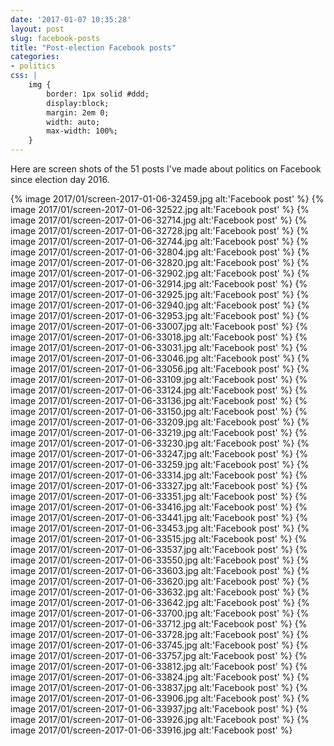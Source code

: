 ```yaml
---
date: '2017-01-07 10:35:28'
layout: post
slug: facebook-posts
title: "Post-election Facebook posts"
categories:
- politics
css: |
    img {
        border: 1px solid #ddd;
        display:block;
        margin: 2em 0;
        width: auto;
        max-width: 100%;
    }
---
```


Here are screen shots of the 51 posts I've made about politics on Facebook since election day 2016. 

{% image 2017/01/screen-2017-01-06-32459.jpg alt:'Facebook post' %}
{% image 2017/01/screen-2017-01-06-32522.jpg alt:'Facebook post' %}
{% image 2017/01/screen-2017-01-06-32714.jpg alt:'Facebook post' %}
{% image 2017/01/screen-2017-01-06-32728.jpg alt:'Facebook post' %}
{% image 2017/01/screen-2017-01-06-32744.jpg alt:'Facebook post' %}
{% image 2017/01/screen-2017-01-06-32804.jpg alt:'Facebook post' %}
{% image 2017/01/screen-2017-01-06-32820.jpg alt:'Facebook post' %}
{% image 2017/01/screen-2017-01-06-32902.jpg alt:'Facebook post' %}
{% image 2017/01/screen-2017-01-06-32914.jpg alt:'Facebook post' %}
{% image 2017/01/screen-2017-01-06-32925.jpg alt:'Facebook post' %}
{% image 2017/01/screen-2017-01-06-32940.jpg alt:'Facebook post' %}
{% image 2017/01/screen-2017-01-06-32953.jpg alt:'Facebook post' %}
{% image 2017/01/screen-2017-01-06-33007.jpg alt:'Facebook post' %}
{% image 2017/01/screen-2017-01-06-33018.jpg alt:'Facebook post' %}
{% image 2017/01/screen-2017-01-06-33031.jpg alt:'Facebook post' %}
{% image 2017/01/screen-2017-01-06-33046.jpg alt:'Facebook post' %}
{% image 2017/01/screen-2017-01-06-33056.jpg alt:'Facebook post' %}
{% image 2017/01/screen-2017-01-06-33109.jpg alt:'Facebook post' %}
{% image 2017/01/screen-2017-01-06-33124.jpg alt:'Facebook post' %}
{% image 2017/01/screen-2017-01-06-33136.jpg alt:'Facebook post' %}
{% image 2017/01/screen-2017-01-06-33150.jpg alt:'Facebook post' %}
{% image 2017/01/screen-2017-01-06-33209.jpg alt:'Facebook post' %}
{% image 2017/01/screen-2017-01-06-33219.jpg alt:'Facebook post' %}
{% image 2017/01/screen-2017-01-06-33230.jpg alt:'Facebook post' %}
{% image 2017/01/screen-2017-01-06-33247.jpg alt:'Facebook post' %}
{% image 2017/01/screen-2017-01-06-33259.jpg alt:'Facebook post' %}
{% image 2017/01/screen-2017-01-06-33314.jpg alt:'Facebook post' %}
{% image 2017/01/screen-2017-01-06-33327.jpg alt:'Facebook post' %}
{% image 2017/01/screen-2017-01-06-33351.jpg alt:'Facebook post' %}
{% image 2017/01/screen-2017-01-06-33416.jpg alt:'Facebook post' %}
{% image 2017/01/screen-2017-01-06-33441.jpg alt:'Facebook post' %}
{% image 2017/01/screen-2017-01-06-33453.jpg alt:'Facebook post' %}
{% image 2017/01/screen-2017-01-06-33515.jpg alt:'Facebook post' %}
{% image 2017/01/screen-2017-01-06-33537.jpg alt:'Facebook post' %}
{% image 2017/01/screen-2017-01-06-33550.jpg alt:'Facebook post' %}
{% image 2017/01/screen-2017-01-06-33603.jpg alt:'Facebook post' %}
{% image 2017/01/screen-2017-01-06-33620.jpg alt:'Facebook post' %}
{% image 2017/01/screen-2017-01-06-33632.jpg alt:'Facebook post' %}
{% image 2017/01/screen-2017-01-06-33642.jpg alt:'Facebook post' %}
{% image 2017/01/screen-2017-01-06-33700.jpg alt:'Facebook post' %}
{% image 2017/01/screen-2017-01-06-33712.jpg alt:'Facebook post' %}
{% image 2017/01/screen-2017-01-06-33728.jpg alt:'Facebook post' %}
{% image 2017/01/screen-2017-01-06-33745.jpg alt:'Facebook post' %}
{% image 2017/01/screen-2017-01-06-33757.jpg alt:'Facebook post' %}
{% image 2017/01/screen-2017-01-06-33812.jpg alt:'Facebook post' %}
{% image 2017/01/screen-2017-01-06-33824.jpg alt:'Facebook post' %}
{% image 2017/01/screen-2017-01-06-33837.jpg alt:'Facebook post' %}
{% image 2017/01/screen-2017-01-06-33906.jpg alt:'Facebook post' %}
{% image 2017/01/screen-2017-01-06-33937.jpg alt:'Facebook post' %}
{% image 2017/01/screen-2017-01-06-33926.jpg alt:'Facebook post' %}
{% image 2017/01/screen-2017-01-06-33916.jpg alt:'Facebook post' %}